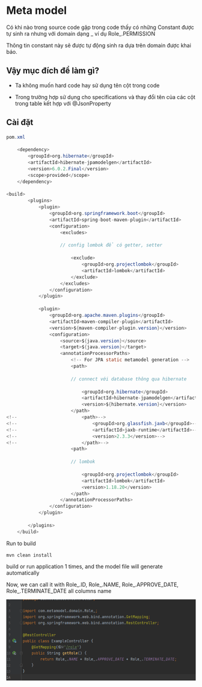 # Meta model

Có khi nào trong source code gặp trong code thấy có những Constant được tự sinh ra nhưng với domain dạng _ ví dụ Role_.PERMISSION

Thông tin constant này sẽ được tự động sinh ra dựa trên domain được khai báo.

## Vậy mục đích để làm gì?

- Ta không muốn hard code hay sử dụng tên cột trong code

- Trong trường hợp sử dụng cho specifications và thay đổi tên của các cột trong table kết hợp với @JsonProperty


## Cài đặt

```java
pom.xml

    <dependency>
        <groupId>org.hibernate</groupId>
        <artifactId>hibernate-jpamodelgen</artifactId>
        <version>6.0.2.Final</version>
        <scope>provided</scope>
    </dependency>

<build>
        <plugins>
            <plugin>
                <groupId>org.springframework.boot</groupId>
                <artifactId>spring-boot-maven-plugin</artifactId>
                <configuration>
                    <excludes>

                    // config lombok để có getter, setter

                        <exclude>
                            <groupId>org.projectlombok</groupId>
                            <artifactId>lombok</artifactId>
                        </exclude>
                    </excludes>
                </configuration>
            </plugin>

            <plugin>
                <groupId>org.apache.maven.plugins</groupId>
                <artifactId>maven-compiler-plugin</artifactId>
                <version>${maven-compiler-plugin.version}</version>
                <configuration>
                    <source>${java.version}</source>
                    <target>${java.version}</target>
                    <annotationProcessorPaths>
                        <!-- For JPA static metamodel generation -->
                        <path>

                        // connect với database thông qua hibernate

                            <groupId>org.hibernate</groupId>
                            <artifactId>hibernate-jpamodelgen</artifactId>
                            <version>${hibernate.version}</version>
                        </path>
<!--                        <path>-->
<!--                            <groupId>org.glassfish.jaxb</groupId>-->
<!--                            <artifactId>jaxb-runtime</artifactId>-->
<!--                            <version>2.3.3</version>-->
<!--                        </path>-->
                        <path>
                        
                        // lombok

                            <groupId>org.projectlombok</groupId>
                            <artifactId>lombok</artifactId>
                            <version>1.18.20</version>
                        </path>
                    </annotationProcessorPaths>
                </configuration>
            </plugin>

        </plugins>
    </build>

```

Run to build

    mvn clean install

build or run application 1 times, and the model file will generate automatically

Now, we can call it with Role_.ID,  Role_.NAME,  Role_.APPROVE_DATE,  Role_.TERMINATE_DATE all columns name

![img.png](blog/java/img/metaModel.png)